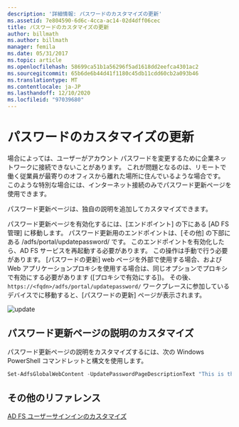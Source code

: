 ```yaml
---
description: '詳細情報: パスワードのカスタマイズの更新'
ms.assetid: 7e804590-6d6c-4cca-ac14-02d4dff06cec
title: パスワードのカスタマイズの更新
author: billmath
ms.author: billmath
manager: femila
ms.date: 05/31/2017
ms.topic: article
ms.openlocfilehash: 58699ca51b1a56296f5ad1618dd2eefca4301ac2
ms.sourcegitcommit: 65b6de6b44d41f1180c45db11cdd60cb2a093b46
ms.translationtype: MT
ms.contentlocale: ja-JP
ms.lasthandoff: 12/10/2020
ms.locfileid: "97039680"
---
```

# <a name="update-password-customization"></a>パスワードのカスタマイズの更新

場合によっては、ユーザーがアカウント パスワードを変更するために企業ネットワークに接続できないことがあります。 これが問題となるのは、リモートで働く従業員が最寄りのオフィスから離れた場所に住んでいるような場合です。 このような特別な場合には、インターネット接続のみでパスワード更新ページを使用できます。

パスワード更新ページは、独自の説明を追加してカスタマイズできます。

パスワード更新ページを有効化するには、[エンドポイント] の下にある [AD FS 管理] に移動します。 パスワード更新用のエンドポイントは、[その他] の下部にある /adfs/portal/updatepassword/ です。 このエンドポイントを有効化したら、AD FS サービスを再起動する必要があります。 この操作は手動で行う必要があります。 [パスワードの更新] web ページを外部で使用する場合、および Web アプリケーションプロキシを使用する場合は、同じオプションでプロキシで有効にする必要があります ([プロキシで有効にする])。 その後、 `https://<fqdn>/adfs/portal/updatepassword/` ワークプレースに参加しているデバイスでに移動すると、[パスワードの更新] ページが表示されます。

![update](media/AD-FS-user-sign-in-customization/ADFS_Blue_Custom5.png)

## <a name="customize-the-update-password-page-description"></a>パスワード更新ページの説明のカスタマイズ

パスワード更新ページの説明をカスタマイズするには、次の Windows PowerShell コマンドレットと構文を使用します。

```powershell
Set-AdfsGlobalWebContent -UpdatePasswordPageDescriptionText "This is the Contoso Update Password page."
```

## <a name="additional-references"></a>その他のリファレンス

[AD FS ユーザーサインインのカスタマイズ](AD-FS-user-sign-in-customization.md)
